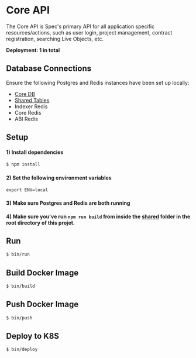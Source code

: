 # Core API

The Core API is Spec's primary API for all application specific resources/actions, such as user login, project management, contract registration, searching Live Objects, etc.

**Deployment: 1 in total**

## Database Connections

Ensure the following Postgres and Redis instances have been set up locally:

* [Core DB](/#local-setup-2)
* [Shared Tables](/#local-setup-1)
* Indexer Redis
* Core Redis
* ABI Redis

## Setup

#### 1) Install dependencies

```bash
$ npm install
```

#### 2) Set the following environment variables

```
export ENV=local
```

#### 3) Make sure Postgres and Redis are both running

#### 4) Make sure you've run `npm run build` from inside the [shared](/shared/) folder in the root directory of this projet.

## Run

```bash
$ bin/run
```

## Build Docker Image

```bash
$ bin/build
```

## Push Docker Image

```bash
$ bin/push
```

## Deploy to K8S

```bash
$ bin/deploy
```